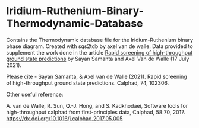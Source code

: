 # Iridium-Ruthenium-Binary-Thermodynamic-Database
Contains the Thermodynamic database file for the Iridium-Ruthenium binary phase diagram. Created with sqs2tdb by axel van de walle. Data provided to supplement the work done in the article [Rapid screening of high-throughput ground state predictions](https://doi.org/10.1016/j.calphad.2021.102306) by Sayan Samanta and Axel Van de Walle (17 July 2021).

Please cite - Sayan Samanta, & Axel van de Walle (2021). Rapid screening of high-throughput ground state predictions. Calphad, 74, 102306.

Other useful reference:

A. van de Walle, R. Sun, Q.-J. Hong, and S. Kadkhodaei, Software tools for high-throughput calphad from first-principles data, Calphad, 58:70, 2017. https://dx.doi.org/10.1016/j.calphad.2017.05.005

